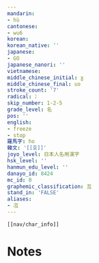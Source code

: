 ```yaml
---
mandarin:
- hù
cantonese:
- wu6
korean:
korean_native: ''
japanese:
- GO
japanese_nanori: ''
vietnamese:
middle_chinese_initial: ɣ
middle_chinese_final: uo
stroke_count: '7'
radical: 冫
skip_number: 1-2-5
grade_level: 名
pos: ''
english:
- freeze
- stop
羅馬字: ho
韓文: '[[호]]'
joyo_level: 日本人名用漢字
hsk_level: ''
hanmun_edu_level: ''
danayo_id: 8424
mc_id: 0
graphemic_classification: 互
stand_in: 'FALSE'
aliases:
- 冱
---
```

```meta-bind-embed
[[nav/char_info]]
```

# Notes
